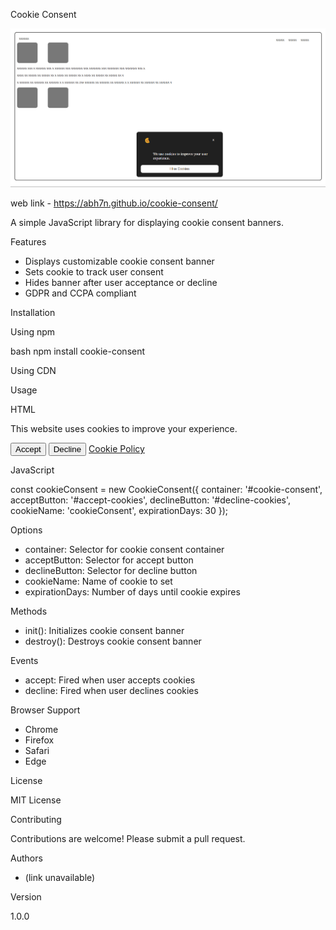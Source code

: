 Cookie Consent

![Image Description](cookie.png)

web link - https://abh7n.github.io/cookie-consent/

A simple JavaScript library for displaying cookie consent banners.

Features

- Displays customizable cookie consent banner
- Sets cookie to track user consent
- Hides banner after user acceptance or decline
- GDPR and CCPA compliant

Installation

Using npm


bash
npm install cookie-consent


Using CDN


<script src="(link unavailable)"></script>


Usage

HTML


<div class="cookie-consent" id="cookie-consent">
  <p>This website uses cookies to improve your experience.</p>
  <button class="accept-cookies" id="accept-cookies">Accept</button>
  <button class="decline-cookies" id="decline-cookies">Decline</button>
  <a href="#" class="cookie-policy">Cookie Policy</a>
</div>


JavaScript


const cookieConsent = new CookieConsent({
  container: '#cookie-consent',
  acceptButton: '#accept-cookies',
  declineButton: '#decline-cookies',
  cookieName: 'cookieConsent',
  expirationDays: 30
});


Options

- container: Selector for cookie consent container
- acceptButton: Selector for accept button
- declineButton: Selector for decline button
- cookieName: Name of cookie to set
- expirationDays: Number of days until cookie expires

Methods

- init(): Initializes cookie consent banner
- destroy(): Destroys cookie consent banner

Events

- accept: Fired when user accepts cookies
- decline: Fired when user declines cookies

Browser Support

- Chrome
- Firefox
- Safari
- Edge

License

MIT License

Contributing

Contributions are welcome! Please submit a pull request.

Authors

- (link unavailable)

Version

1.0.0

